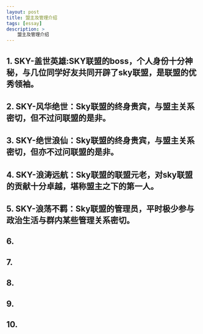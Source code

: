 ```yaml
---
layout: post
title: 盟主及管理介绍
tags: [essay]
description: >
    盟主及管理介绍
---
```


## 1. SKY-盖世英雄:SKY联盟的boss，个人身份十分神秘，与几位同学好友共同开辟了sky联盟，是联盟的优秀领袖。

## 2. SKY-风华绝世：Sky联盟的终身贵宾，与盟主关系密切，但不过问联盟的是非。

## 3. SKY-绝世浪仙：Sky联盟的终身贵宾，与盟主关系密切，但亦不过问联盟的是非。

## 4. SKY-浪涛远航：Sky联盟的联盟元老，对sky联盟的贡献十分卓越，堪称盟主之下的第一人。

## 5. SKY-浪荡不羁：Sky联盟的管理员，平时极少参与政治生活与群内某些管理关系密切。

## 6.

## 7.

## 8.

## 9.

## 10.

